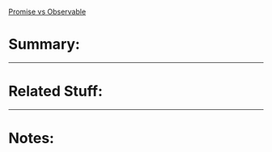 [Promise vs Observable](https://medium.com/javascript-everyday/javascript-theory-promise-vs-observable-d3087bc1239a)
# Summary:
---
# Related Stuff:
---
# Notes: